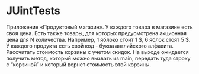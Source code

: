 # JUintTests
Приложение «Продуктовый магазин». У каждого товара в магазине есть своя цена. Есть также товары, для которых предусмотрена акционная цена для N количества. 
Например, 1 яблоко стоит 1 $, 6 яблок стоят 5 $. У каждого продукта есть свой код - буква английского алфавита.
Рассчитать стоимость корзины с учетом скидок.
На выходе ожидается получить метод, который можно вызвать из main, передать туда строку с “корзиной” и который вернет стоимость этой корзины.
